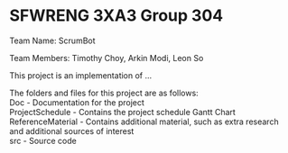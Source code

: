 # SFWRENG 3XA3 Group 304

Team Name: ScrumBot

Team Members: Timothy Choy, Arkin Modi, Leon So

This project is an implementation of ...

The folders and files for this project are as follows: \
Doc - Documentation for the project \
ProjectSchedule - Contains the project schedule Gantt Chart \
ReferenceMaterial - Contains additional material, such as extra research and additional sources of interest \
src - Source code


